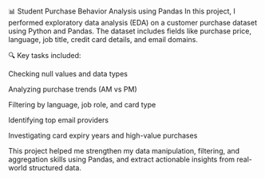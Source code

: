 📊 Student Purchase Behavior Analysis using Pandas
In this project, I performed exploratory data analysis (EDA) on a customer purchase dataset using Python and Pandas. The dataset includes fields like purchase price, language, job title, credit card details, and email domains.

🔍 Key tasks included:

Checking null values and data types

Analyzing purchase trends (AM vs PM)

Filtering by language, job role, and card type

Identifying top email providers

Investigating card expiry years and high-value purchases

This project helped me strengthen my data manipulation, filtering, and aggregation skills using Pandas, and extract actionable insights from real-world structured data.
